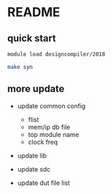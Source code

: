 README
============

quick start
-------------

```bash
module load designcompiler/2018

make syn
```


more update
---------------

- update common config

  * flist
  * mem/ip db file
  * top module name
  * clock freq

- update lib

- update sdc

- update dut file list
